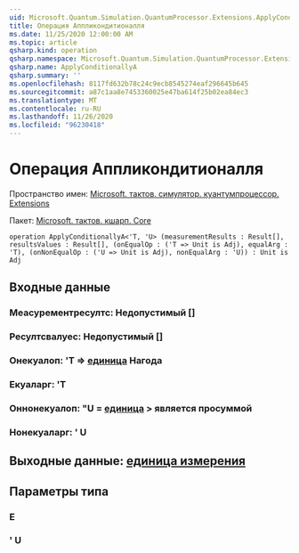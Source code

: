 ```yaml
---
uid: Microsoft.Quantum.Simulation.QuantumProcessor.Extensions.ApplyConditionallyA
title: Операция Аппликондитионалля
ms.date: 11/25/2020 12:00:00 AM
ms.topic: article
qsharp.kind: operation
qsharp.namespace: Microsoft.Quantum.Simulation.QuantumProcessor.Extensions
qsharp.name: ApplyConditionallyA
qsharp.summary: ''
ms.openlocfilehash: 8117fd632b78c24c9ecb8545274eaf296645b645
ms.sourcegitcommit: a87c1aa8e7453360025e47ba614f25b02ea84ec3
ms.translationtype: MT
ms.contentlocale: ru-RU
ms.lasthandoff: 11/26/2020
ms.locfileid: "96230418"
---
```

# <a name="applyconditionallya-operation"></a>Операция Аппликондитионалля

Пространство имен: [Microsoft. тактов. симулятор. куантумпроцессор. Extensions](xref:Microsoft.Quantum.Simulation.QuantumProcessor.Extensions)

Пакет: [Microsoft. тактов. кшарп. Core](https://nuget.org/packages/Microsoft.Quantum.QSharp.Core)




```qsharp
operation ApplyConditionallyA<'T, 'U> (measurementResults : Result[], resultsValues : Result[], (onEqualOp : ('T => Unit is Adj), equalArg : 'T), (onNonEqualOp : ('U => Unit is Adj), nonEqualArg : 'U)) : Unit is Adj
```


## <a name="input"></a>Входные данные

### <a name="measurementresults--__invalidresult__"></a>Меасурементресултс: __Недопустимый <Result>__[]




### <a name="resultsvalues--__invalidresult__"></a>Ресултсвалуес: __Недопустимый <Result>__[]




### <a name="onequalop--t--unit--is-adj"></a>Онекуалоп: 'T => [единица](xref:microsoft.quantum.lang-ref.unit)  Нагода




### <a name="equalarg--t"></a>Екуаларг: 'T




### <a name="onnonequalop--u--unit--is-adj"></a>Оннонекуалоп: "U = [единица](xref:microsoft.quantum.lang-ref.unit) > является просуммой




### <a name="nonequalarg--u"></a>Нонекуаларг: ' U





## <a name="output--unit"></a>Выходные данные: [единица измерения](xref:microsoft.quantum.lang-ref.unit)



## <a name="type-parameters"></a>Параметры типа

### <a name="t"></a>Е


### <a name="u"></a>' U

